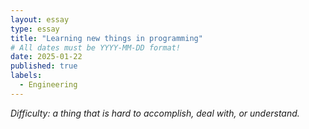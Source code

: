 ```yaml
---
layout: essay
type: essay
title: "Learning new things in programming"
# All dates must be YYYY-MM-DD format!
date: 2025-01-22
published: true
labels:
  - Engineering
---
```


*Difficulty: a thing that is hard to accomplish, deal with, or understand.*

##
